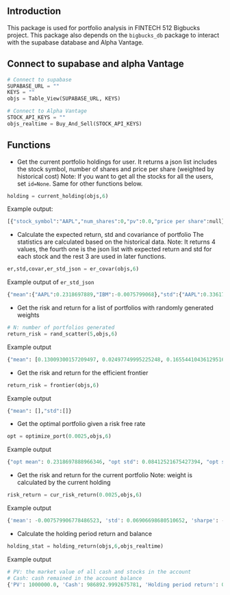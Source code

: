 ## Introduction

This package is used for portfolio analysis in FINTECH 512 Bigbucks project. This package also depends on the `bigbucks_db` package to interact with the supabase database and Alpha Vantage. 

## Connect to supabase and alpha Vantage
```python
# Connect to supabase
SUPABASE_URL = ""
KEYS = ""
objs = Table_View(SUPABASE_URL, KEYS)

# Connect to Alpha Vantage
STOCK_API_KEYS = ""
objs_realtime = Buy_And_Sell(STOCK_API_KEYS)
```

## Functions
- Get the current portfolio holdings for user. 
It returns a json list includes the stock symbol, number of shares and price per share (weighted by historical cost)
Note: If you want to get all the stocks for all the users, set `id=None`. Same for other functions below. 

```python
holding = current_holding(objs,6)
```
Example output:
```python
[{"stock_symbol":"AAPL","num_shares":0,"pv":0.0,"price per share":null},{"stock_symbol":"IBM","num_shares":100,"pv":13107.0007324219,"price per share":131.0700073242}]
```

- Calculate the expected return, std and covariance of portfolio
The statistics are calculated based on the historical data. 
Note: It returns 4 values, the fourth one is the json list with expected return and std for each stock and the rest 3 are used in later functions.

```python
er,std,covar,er_std_json = er_covar(objs,6)
```
Example output of `er_std_json`
```python
{"mean":{"AAPL":0.2318697889,"IBM":-0.0075799068},"std":{"AAPL":0.3361717704,"IBM":0.2759977582}}
```

- Get the risk and return for a list of portfolios with randomly generated weights

```python
# N: number of portfolios generated
return_risk = rand_scatter(5,objs,6)
```
Example output
```python
{"mean": [0.13009300157209497, 0.02497749995225248, 0.16554410436129516, 0.14454572030763208, 0.10086096141188186], "std": [0.06705431545265916, 0.0656856601122741, 0.07160084144613905, 0.0686922284906061, 0.06474888518469718]}
```

- Get the risk and return for the efficient frontier
```python
return_risk = frontier(objs,6)
```
Example output
```python
{"mean": [],"std":[]}
```

- Get the optimal portfolio given a risk free rate

```python
opt = optimize_port(0.0025,objs,6)
```
Example output
```python
{"opt mean": 0.2318697888966346, "opt std": 0.08412521675427394, "opt sharpe": 2.7265283555418782}
```

- Get the risk and return for the current portfolio
Note: weight is calculated by the current holding

```python
risk_return = cur_risk_return(0.0025,objs,6)
```
Example output
```python
{'mean': -0.007579906778486523, 'std': 0.06906698680510652, 'sharpe': -0.1459439197330273}
```

- Calculate the holding period return and balance
```python
holding_stat = holding_return(objs,6,objs_realtime)
```

Example output
```python
# PV: the market value of all cash and stocks in the account
# Cash: cash remained in the account balance
{'PV': 1000000.0, 'Cash': 986892.9992675781, 'Holding period return': 0.0}
```


